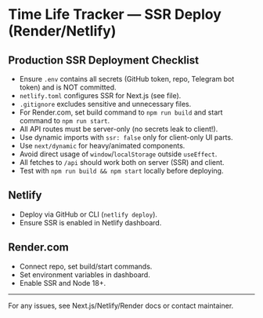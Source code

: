 # Time Life Tracker — SSR Deploy (Render/Netlify)

## Production SSR Deployment Checklist

- Ensure `.env` contains all secrets (GitHub token, repo, Telegram bot token) and is NOT committed.
- `netlify.toml` configures SSR for Next.js (see file).
- `.gitignore` excludes sensitive and unnecessary files.
- For Render.com, set build command to `npm run build` and start command to `npm run start`.
- All API routes must be server-only (no secrets leak to client!).
- Use dynamic imports with `ssr: false` only for client-only UI parts.
- Use `next/dynamic` for heavy/animated components.
- Avoid direct usage of `window`/`localStorage` outside `useEffect`.
- All fetches to `/api` should work both on server (SSR) and client.
- Test with `npm run build && npm start` locally before deploying.

## Netlify
- Deploy via GitHub or CLI (`netlify deploy`).
- Ensure SSR is enabled in Netlify dashboard.

## Render.com
- Connect repo, set build/start commands.
- Set environment variables in dashboard.
- Enable SSR and Node 18+.

---

For any issues, see Next.js/Netlify/Render docs or contact maintainer.
